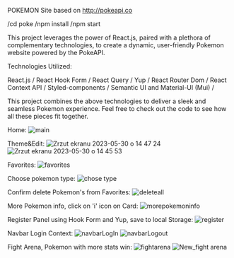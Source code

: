 POKEMON Site based on http://pokeapi.co

/cd poke
/npm install
/npm start


This project leverages the power of React.js, paired with a plethora of complementary technologies, to create a dynamic, user-friendly Pokemon website powered by the PokeAPI.

Technologies Utilized:

React.js /
React Hook Form /
React Query /
Yup /
React Router Dom /
React Context API /
Styled-components / 
Semantic UI and Material-UI (Mui) /


This project combines the above technologies to deliver a sleek and seamless Pokemon experience. Feel free to check out the code to see how all these pieces fit together.

Home: 
![main](https://github.com/mr-fox93/pokemon-api/assets/112568901/c2fe9d70-4a7e-4f38-815b-211519e7d17b)

Theme&Edit:
![Zrzut ekranu 2023-05-30 o 14 47 24](https://github.com/RafalKielbasa/Pokedex/assets/112568901/ca669770-0e33-419c-9a47-b9937713d397)
![Zrzut ekranu 2023-05-30 o 14 45 53](https://github.com/RafalKielbasa/Pokedex/assets/112568901/ddc53895-2d4b-4f06-92f1-f36f7a96346e)


Favorites:
![favorites](https://github.com/mr-fox93/pokemon-api/assets/112568901/c56d243b-3ef0-43e7-8ab8-a65d795c45ab)

Choose pokemon type:
![chose type](https://github.com/mr-fox93/pokemon-api/assets/112568901/fd19c2a5-3572-413c-81ed-078cb7679111)


Confirm delete Pokemon's from Favorites:
![deleteall](https://github.com/mr-fox93/pokemon-api/assets/112568901/5430b0f0-19ab-4ac8-bf67-7c1e97cee6d0)

More Pokemon info, click on 'i' icon on Card: 
![morepokemoninfo](https://github.com/mr-fox93/pokemon-api/assets/112568901/ee5b5a5e-c709-4fe5-9d32-f0d46aed6130)


Register Panel using Hook Form and Yup, save to local Storage:
![register](https://github.com/mr-fox93/pokemon-api/assets/112568901/771b4976-1a22-4aac-b57b-387e6d7930dc)

Navbar Login Context:
![navbarLogIn](https://github.com/mr-fox93/pokemon-api/assets/112568901/f602994b-a13c-4484-a551-da7885f9dca0)
![navbarLogout](https://github.com/mr-fox93/pokemon-api/assets/112568901/ffd085e8-1b87-480e-90fb-605b6776df65)

Fight Arena, Pokemon with more stats win: 
![fightarena](https://github.com/mr-fox93/pokemon-api/assets/112568901/9acbece7-3e4c-472d-8424-5e63c27e3ef9)
![New_fight arena](https://github.com/RafalKielbasa/Pokedex/assets/112568901/832053af-e373-42f8-bdd6-90bf9bdcb19a)



